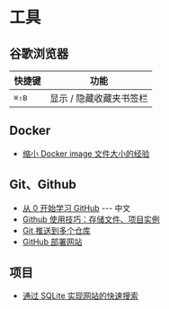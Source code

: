 # 工具

## 谷歌浏览器

快捷键 | 功能
-|-
<kbd>⌘</kbd><kbd>⇧</kbd><kbd>B</kbd> | 显示 / 隐藏收藏夹书签栏

## Docker

- [缩小 Docker image 文件大小的经验](https://hampton.pw/posts/shrinking-this-sites-docker-image/)

## Git、Github

- [从 0 开始学习 GitHub](https://pan.baidu.com/s/1hsn57YO) --- 中文
- [Github 使用技巧：存储文件、项目实例](http://solutionoptimist.com/awesome-github-tricks/)
- [Git 推送到多个仓库](http://www.gnailuy.com/linux/2019/02/25/git-push-to-multiple-repositories/)
- [GitHub 部署网站](https://blog.csdn.net/u010105970/article/details/53889297)

## 项目

- [通过 SQLite 实现网站的快速搜索](https://24ways.org/2018/fast-autocomplete-search-for-your-website/)
